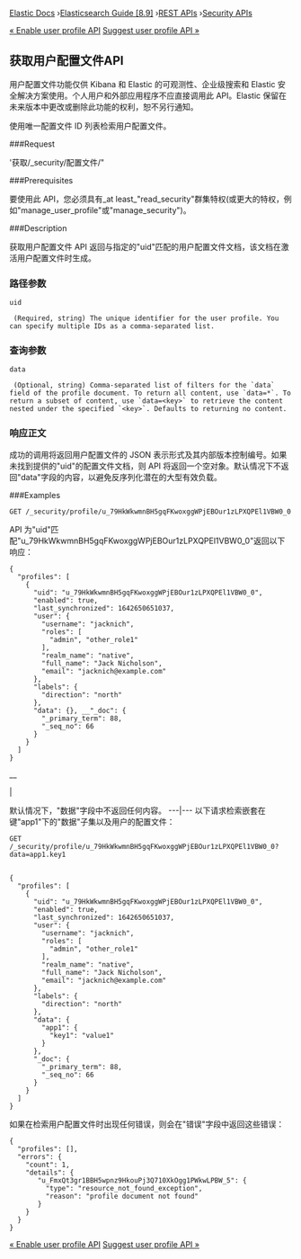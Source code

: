 

[Elastic Docs](/guide/) ›[Elasticsearch Guide [8.9]](index.md) ›[REST
APIs](rest-apis.md) ›[Security APIs](security-api.md)

[« Enable user profile API](security-api-enable-user-profile.md) [Suggest
user profile API »](security-api-suggest-user-profile.md)

## 获取用户配置文件API

用户配置文件功能仅供 Kibana 和 Elastic 的可观测性、企业级搜索和 Elastic 安全解决方案使用。个人用户和外部应用程序不应直接调用此 API。Elastic 保留在未来版本中更改或删除此功能的权利，恕不另行通知。

使用唯一配置文件 ID 列表检索用户配置文件。

###Request

'获取/_security/配置文件/<uid>"

###Prerequisites

要使用此 API，您必须具有_at least_"read_security"群集特权(或更大的特权，例如"manage_user_profile"或"manage_security")。

###Description

获取用户配置文件 API 返回与指定的"uid"匹配的用户配置文件文档，该文档在激活用户配置文件时生成。

### 路径参数

`uid`

     (Required, string) The unique identifier for the user profile. You can specify multiple IDs as a comma-separated list. 

### 查询参数

`data`

     (Optional, string) Comma-separated list of filters for the `data` field of the profile document. To return all content, use `data=*`. To return a subset of content, use `data=<key>` to retrieve the content nested under the specified `<key>`. Defaults to returning no content. 

### 响应正文

成功的调用将返回用户配置文件的 JSON 表示形式及其内部版本控制编号。如果未找到提供的"uid"的配置文件文档，则 API 将返回一个空对象。默认情况下不返回"data"字段的内容，以避免反序列化潜在的大型有效负载。

###Examples

    
    
    GET /_security/profile/u_79HkWkwmnBH5gqFKwoxggWPjEBOur1zLPXQPEl1VBW0_0

API 为"uid"匹配"u_79HkWkwmnBH5gqFKwoxggWPjEBOur1zLPXQPEl1VBW0_0"返回以下响应：

    
    
    {
      "profiles": [
        {
          "uid": "u_79HkWkwmnBH5gqFKwoxggWPjEBOur1zLPXQPEl1VBW0_0",
          "enabled": true,
          "last_synchronized": 1642650651037,
          "user": {
            "username": "jacknich",
            "roles": [
              "admin", "other_role1"
            ],
            "realm_name": "native",
            "full_name": "Jack Nicholson",
            "email": "jacknich@example.com"
          },
          "labels": {
            "direction": "north"
          },
          "data": {}, __"_doc": {
            "_primary_term": 88,
            "_seq_no": 66
          }
        }
      ]
    }

__

|

默认情况下，"数据"字段中不返回任何内容。   ---|--- 以下请求检索嵌套在键"app1"下的"数据"子集以及用户的配置文件：

    
    
    GET /_security/profile/u_79HkWkwmnBH5gqFKwoxggWPjEBOur1zLPXQPEl1VBW0_0?data=app1.key1
    
    
    {
      "profiles": [
        {
          "uid": "u_79HkWkwmnBH5gqFKwoxggWPjEBOur1zLPXQPEl1VBW0_0",
          "enabled": true,
          "last_synchronized": 1642650651037,
          "user": {
            "username": "jacknich",
            "roles": [
              "admin", "other_role1"
            ],
            "realm_name": "native",
            "full_name": "Jack Nicholson",
            "email": "jacknich@example.com"
          },
          "labels": {
            "direction": "north"
          },
          "data": {
            "app1": {
              "key1": "value1"
            }
          },
          "_doc": {
            "_primary_term": 88,
            "_seq_no": 66
          }
        }
      ]
    }

如果在检索用户配置文件时出现任何错误，则会在"错误"字段中返回这些错误：

    
    
    {
      "profiles": [],
      "errors": {
        "count": 1,
        "details": {
           "u_FmxQt3gr1BBH5wpnz9HkouPj3Q710XkOgg1PWkwLPBW_5": {
             "type": "resource_not_found_exception",
             "reason": "profile document not found"
           }
        }
      }
    }

[« Enable user profile API](security-api-enable-user-profile.md) [Suggest
user profile API »](security-api-suggest-user-profile.md)
